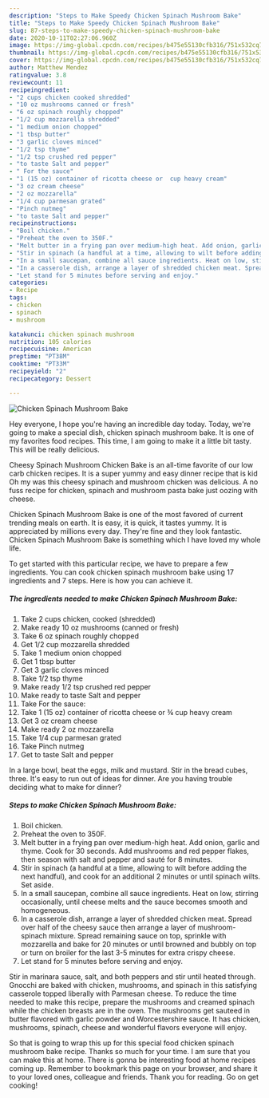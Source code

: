 ```yaml
---
description: "Steps to Make Speedy Chicken Spinach Mushroom Bake"
title: "Steps to Make Speedy Chicken Spinach Mushroom Bake"
slug: 87-steps-to-make-speedy-chicken-spinach-mushroom-bake
date: 2020-10-11T02:27:06.960Z
image: https://img-global.cpcdn.com/recipes/b475e55130cfb316/751x532cq70/chicken-spinach-mushroom-bake-recipe-main-photo.jpg
thumbnail: https://img-global.cpcdn.com/recipes/b475e55130cfb316/751x532cq70/chicken-spinach-mushroom-bake-recipe-main-photo.jpg
cover: https://img-global.cpcdn.com/recipes/b475e55130cfb316/751x532cq70/chicken-spinach-mushroom-bake-recipe-main-photo.jpg
author: Matthew Mendez
ratingvalue: 3.8
reviewcount: 11
recipeingredient:
- "2 cups chicken cooked shredded"
- "10 oz mushrooms canned or fresh"
- "6 oz spinach roughly chopped"
- "1/2 cup mozzarella shredded"
- "1 medium onion chopped"
- "1 tbsp butter"
- "3 garlic cloves minced"
- "1/2 tsp thyme"
- "1/2 tsp crushed red pepper"
- "to taste Salt and pepper"
- " For the sauce"
- "1 (15 oz) container of ricotta cheese or  cup heavy cream"
- "3 oz cream cheese"
- "2 oz mozzarella"
- "1/4 cup parmesan grated"
- "Pinch nutmeg"
- "to taste Salt and pepper"
recipeinstructions:
- "Boil chicken."
- "Preheat the oven to 350F."
- "Melt butter in a frying pan over medium-high heat. Add onion, garlic and thyme. Cook for 30 seconds. Add mushrooms and red pepper flakes, then season with salt and pepper and sauté for 8 minutes."
- "Stir in spinach (a handful at a time, allowing to wilt before adding the next handful), and cook for an additional 2 minutes or until spinach wilts. Set aside."
- "In a small saucepan, combine all sauce ingredients. Heat on low, stirring occasionally, until cheese melts and the sauce becomes smooth and homogeneous."
- "In a casserole dish, arrange a layer of shredded chicken meat. Spread over half of the cheesy sauce then arrange a layer of mushroom-spinach mixture. Spread remaining sauce on top, sprinkle with mozzarella and bake for 20 minutes or until browned and bubbly on top or turn on broiler for the last 3-5 minutes for extra crispy cheese."
- "Let stand for 5 minutes before serving and enjoy."
categories:
- Recipe
tags:
- chicken
- spinach
- mushroom

katakunci: chicken spinach mushroom 
nutrition: 105 calories
recipecuisine: American
preptime: "PT38M"
cooktime: "PT33M"
recipeyield: "2"
recipecategory: Dessert

---
```



![Chicken Spinach Mushroom Bake](https://img-global.cpcdn.com/recipes/b475e55130cfb316/751x532cq70/chicken-spinach-mushroom-bake-recipe-main-photo.jpg)

Hey everyone, I hope you're having an incredible day today. Today, we're going to make a special dish, chicken spinach mushroom bake. It is one of my favorites food recipes. This time, I am going to make it a little bit tasty. This will be really delicious.

Cheesy Spinach Mushroom Chicken Bake is an all-time favorite of our low carb chicken recipes. It is a super yummy and easy dinner recipe that is kid Oh my was this cheesy spinach and mushroom chicken was delicious. A no fuss recipe for chicken, spinach and mushroom pasta bake just oozing with cheese.

Chicken Spinach Mushroom Bake is one of the most favored of current trending meals on earth. It is easy, it is quick, it tastes yummy. It is appreciated by millions every day. They're fine and they look fantastic. Chicken Spinach Mushroom Bake is something which I have loved my whole life.


To get started with this particular recipe, we have to prepare a few ingredients. You can cook chicken spinach mushroom bake using 17 ingredients and 7 steps. Here is how you can achieve it.

<!--inarticleads1-->

##### The ingredients needed to make Chicken Spinach Mushroom Bake:

1. Take 2 cups chicken, cooked (shredded)
1. Make ready 10 oz mushrooms (canned or fresh)
1. Take 6 oz spinach roughly chopped
1. Get 1/2 cup mozzarella shredded
1. Take 1 medium onion chopped
1. Get 1 tbsp butter
1. Get 3 garlic cloves minced
1. Take 1/2 tsp thyme
1. Make ready 1/2 tsp crushed red pepper
1. Make ready to taste Salt and pepper
1. Take  For the sauce:
1. Take 1 (15 oz) container of ricotta cheese or ¾ cup heavy cream
1. Get 3 oz cream cheese
1. Make ready 2 oz mozzarella
1. Take 1/4 cup parmesan grated
1. Take Pinch nutmeg
1. Get to taste Salt and pepper


In a large bowl, beat the eggs, milk and mustard. Stir in the bread cubes, three. It&#39;s easy to run out of ideas for dinner. Are you having trouble deciding what to make for dinner? 

<!--inarticleads2-->

##### Steps to make Chicken Spinach Mushroom Bake:

1. Boil chicken.
1. Preheat the oven to 350F.
1. Melt butter in a frying pan over medium-high heat. Add onion, garlic and thyme. Cook for 30 seconds. Add mushrooms and red pepper flakes, then season with salt and pepper and sauté for 8 minutes.
1. Stir in spinach (a handful at a time, allowing to wilt before adding the next handful), and cook for an additional 2 minutes or until spinach wilts. Set aside.
1. In a small saucepan, combine all sauce ingredients. Heat on low, stirring occasionally, until cheese melts and the sauce becomes smooth and homogeneous.
1. In a casserole dish, arrange a layer of shredded chicken meat. Spread over half of the cheesy sauce then arrange a layer of mushroom-spinach mixture. Spread remaining sauce on top, sprinkle with mozzarella and bake for 20 minutes or until browned and bubbly on top or turn on broiler for the last 3-5 minutes for extra crispy cheese.
1. Let stand for 5 minutes before serving and enjoy.


Stir in marinara sauce, salt, and both peppers and stir until heated through. Gnocchi are baked with chicken, mushrooms, and spinach in this satisfying casserole topped liberally with Parmesan cheese. To reduce the time needed to make this recipe, prepare the mushrooms and creamed spinach while the chicken breasts are in the oven. The mushrooms get sauteed in butter flavored with garlic powder and Worcestershire sauce. It has chicken, mushrooms, spinach, cheese and wonderful flavors everyone will enjoy. 

So that is going to wrap this up for this special food chicken spinach mushroom bake recipe. Thanks so much for your time. I am sure that you can make this at home. There is gonna be interesting food at home recipes coming up. Remember to bookmark this page on your browser, and share it to your loved ones, colleague and friends. Thank you for reading. Go on get cooking!
